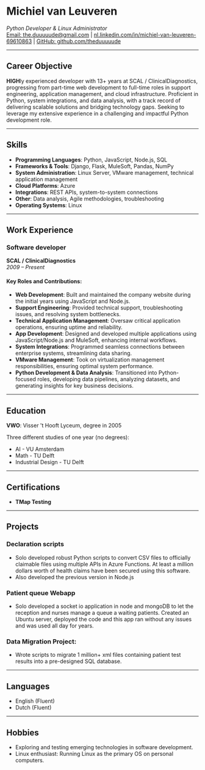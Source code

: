 # Michiel van Leuveren  
*Python Developer & Linux Administrator*  
[Email: the.duuuuude@gmail.com](mailto:the.duuuuude@gmail.com) | [nl.linkedin.com/in/michiel-van-leuveren-69610863](https://nl.linkedin.com/in/michiel-van-leuveren-69610863) | [GitHub: github.com/theduuuuude](https://github.com/theduuuuude)  

---

## **Career Objective**  
**HIGH**ly experienced developer with 13+ years at SCAL / ClinicalDiagnostics, progressing from part-time web development to full-time roles in support engineering, application management, and cloud infrastructure. Proficient in Python, system integrations, and data analysis, with a track record of delivering scalable solutions and bridging technology gaps. Seeking to leverage my extensive experience in a challenging and impactful Python development role.  

---

## **Skills**  
- **Programming Languages**: Python, JavaScript, Node.js, SQL
- **Frameworks & Tools**: Django, Flask, MuleSoft, Pandas, NumPy
- **System Administration**: Linux Server, VMware management, technical application management  
- **Cloud Platforms**: Azure  
- **Integrations**: REST APIs, system-to-system connections  
- **Other**: Data analysis, Agile methodologies, troubleshooting  
- **Operating Systems**: Linux

---

## **Work Experience**  

### **Software developer**  
**SCAL / ClinicalDiagnostics**  
*2009 – Present*  

#### Key Roles and Contributions:  
- **Web Development**: Built and maintained the company website during the initial years using JavaScript and Node.js.  
- **Support Engineering**: Provided technical support, troubleshooting issues, and resolving system bottlenecks.  
- **Technical Application Management**: Oversaw critical application operations, ensuring uptime and reliability.  
- **App Development**: Designed and developed multiple applications using JavaScript/Node.js and MuleSoft, enhancing internal workflows.  
- **System Integrations**: Programmed seamless connections between enterprise systems, streamlining data sharing.  
- **VMware Management**: Took on virtualization management responsibilities, ensuring optimal system performance.  
- **Python Development & Data Analysis**: Transitioned into Python-focused roles, developing data pipelines, analyzing datasets, and generating insights for key business decisions.  
---

## **Education**  
**VWO**: Visser 't Hooft Lyceum, degree in 2005

Three different studies of one year (no degrees):
- AI - VU Amsterdam
- Math - TU Delft
- Industrial Design - TU Delft

---

## **Certifications**  
- **TMap Testing**

---

## **Projects**  

### **Declaration scripts**  
- Solo developed robust Python scripts to convert CSV files to officially claimable files using multiple APIs in Azure Functions. At least a million dollars worth of health claims have been secured using this software.
- Also developed the previous version in Node.js

### **Patient queue Webapp**  
- Solo developed a socket io application in node and mongoDB to let the reception and nurses manage a queue a waiting patients. Created an Ubuntu server, deployed the code and this app ran without any issues and was used all day for years.

### **Data Migration Project**: 
- Wrote scripts to migrate 1 million+ xml files containing patient test results into a pre-designed SQL database.

---

## **Languages**  
- English (Fluent)  
- Dutch (Fluent)

---

## **Hobbies**  
- Exploring and testing emerging technologies in software development.  
- Linux enthusiast: Running Linux as the primary OS on personal computers.  
